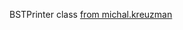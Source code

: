 BSTPrinter class [from michal.kreuzman](https://stackoverflow.com/questions/4965335/how-to-print-binary-tree-diagram-in-java/4973083#4973083)

